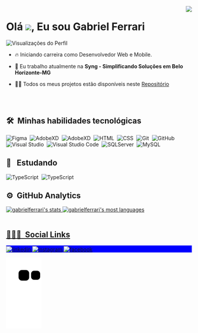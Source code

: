 <img align="right" height="358em" src="https://github.com/gabrieljuniorferrari88.png"/>
<h1 align="left">Olá <img src="https://raw.githubusercontent.com/kaueMarques/kaueMarques/master/hi.gif" width="30px">, Eu sou Gabriel Ferrari</h1>
<p align="left"> <img src="https://komarev.com/ghpvc/?username=gabrieljuniorferrari88&color=007ACC" alt="Visualizações do Perfil" /> </p>

- 🔥 Iniciando carreira como Desenvolvedor Web e Mobile.

- 🔭 Eu trabalho atualmente na **Syng - Simplificando Soluções em Belo Horizonte-MG**

- 👨‍💻 Todos os meus projetos estão disponíveis neste [Repositório](https://github.com/gabrieljuniorferrari88)

<br><br>

## 🛠 &nbsp;Minhas habilidades tecnológicas

![Figma](https://img.shields.io/badge/Figma-F24E1E?style=flat&logo=figma&logoColor=white)&nbsp;
![AdobeXD](https://img.shields.io/badge/Adobe%20XD-470137?style=flat&logo=Adobe%20XD&logoColor=#FF61F6)&nbsp;
![AdobeXD](https://img.shields.io/badge/Microsoft_Access-A4373A?style=flat&logo=microsoft-access&logoColor=white)&nbsp;
![HTML](	https://img.shields.io/badge/HTML5-E34F26?style=flat&logo=html5&logoColor=white)&nbsp;
![CSS](https://img.shields.io/badge/CSS3-1572B6?style=flat&logo=css3&logoColor=white)&nbsp;
![Git](https://img.shields.io/badge/GIT-E44C30?style=flat&logo=git&logoColor=white)&nbsp;
![GitHub](https://img.shields.io/badge/GitHub-100000?style=flat&logo=github&logoColor=white)&nbsp;
![Visual Studio](https://img.shields.io/badge/Visual_Studio-5C2D91?style=flat&logo=visual%20studio&logoColor=white)&nbsp;
![Visual Studio Code](https://img.shields.io/badge/Visual_Studio_Code-0078D4?style=flat&logo=visual%20studio%20code&logoColor=white)&nbsp;
![SQLServer](https://img.shields.io/badge/Microsoft%20SQL%20Server-CC2927?style=flat&logo=microsoft%20sql%20server&logoColor=white)&nbsp;
![MySQL](https://img.shields.io/badge/MySQL-005C84?style=flat&logo=mysql&logoColor=white)&nbsp;
<br>
## 🚀 &nbsp; Estudando
![TypeScript](https://img.shields.io/badge/TypeScript-007ACC?style=for-the-badge&logo=typescript&logoColor=white)&nbsp;
![TypeScript](https://img.shields.io/badge/C%23-239120?style=for-the-badge&logo=c-sharp&logoColor=white)&nbsp;
<br>
## ⚙️ &nbsp;GitHub Analytics
<div align="left">
  <a href="https://github.com/gabrieljuniorferrari88">
  <img width="500em" src="https://github-readme-stats.vercel.app/api?username=gabrieljuniorferrari88&show_icons=true&theme=algolia" alt="gabrielferrari's stats"/>
  <img width="500em" src="https://github-readme-stats.vercel.app/api/top-langs/?username=gabrieljuniorferrari88&layout=compact&theme=algolia" alt="gabrielferrari's most languages"/>
</div>
<br>  
  
## 👨🏽‍🦲 &nbsp;Social Links
<p align="left" style="background:blue">
<a href="https://www.linkedin.com/in/gabriel-ferrari-2b098119a/" target="_blank">
  <img align="center" src="https://img.shields.io/badge/LinkedIn-0077B5?style=flat&logo=linkedin&logoColor=white" alt="linkedin"/>
</a>
<a href="https://www.instagram.com/gabrieljr.ferrari/" target="_blank">
 <img align="center" src="https://img.shields.io/badge/Instagram-E4405F?style=flat&logo=instagram&logoColor=white" alt="instagram"/>
</a>
<a href="https://www.facebook.com/gabriel.junior.ferrari" target="_blank">
 <img align="center" src="https://img.shields.io/badge/Facebook-1877F2?style=flat&logo=facebook&logoColor=white" alt="facebook"/>
</a>
</p>
  
  ![Snake animation](https://github.com/gabrieljuniorferrari88/gabrieljuniorferrari88/blob/output/github-contribution-grid-snake.svg)
<!--
**gabrieljuniorferrari88/gabrieljuniorferrari88** is a ✨ _special_ ✨ repository because its `README.md` (this file) appears on your GitHub profile.

### Hi there 👋

Here are some ideas to get you started:

- 🔭 I’m currently working on ...
- 🌱 I’m currently learning ...
- 👯 I’m looking to collaborate on ...
- 🤔 I’m looking for help with ...
- 💬 Ask me about ...
- 📫 How to reach me: ...
- 😄 Pronouns: ...
- ⚡ Fun fact: ...
-->

